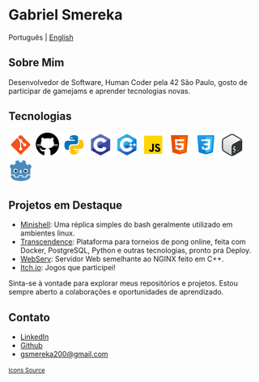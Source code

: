 # Gabriel Smereka

Português | [English](https://github.com/gsmereka/gsmereka/blob/main/README_en.md)  

## Sobre Mim

Desenvolvedor de Software, Human Coder pela 42 São Paulo, gosto de participar de gamejams e aprender tecnologias novas.

## Tecnologias

![git](https://github.com/gsmereka/gsmereka/blob/main/readme_content/icon_git.png?raw=true)
![github](https://github.com/gsmereka/gsmereka/blob/main/readme_content/icon_github.png?raw=true)
![python](./readme_content/icon_python.png)
![c](https://github.com/gsmereka/gsmereka/blob/main/readme_content/icon_c.png?raw=true)
![c++](./readme_content/cpp.png)
![javascript](./readme_content/icon_js.png)
![html](./readme_content/icon_html.png)
![css](./readme_content/icon_css3.png)
![bash](https://github.com/gsmereka/gsmereka/blob/main/readme_content/icon_bash.png?raw=true)
<img src="./readme_content/Godot_icon.svg" alt="godot" width="48
" height="48">



## Projetos em Destaque


- [Minishell](https://github.com/gsmereka/Minishell): Uma réplica simples do bash geralmente utilizado em ambientes linux.
- [Transcendence](https://github.com/gsmereka/transcendence): Plataforma para torneios de pong online, feita com Docker, PostgreSQL, Python e outras tecnologias, pronto pra Deploy.
- [WebServ](https://github.com/gsmereka/WebServ): Servidor Web semelhante ao NGINX feito em C++.
- [Itch.io](https://farofafaction.itch.io/): Jogos que participei!

Sinta-se à vontade para explorar meus repositórios e projetos. Estou sempre aberto a colaborações e oportunidades de aprendizado.

## Contato

- [LinkedIn](https://www.linkedin.com/in/gabriel-smereka-3720a523b)
- [Github](https://github.com/gsmereka)
- gsmereka200@gmail.com

<small>[Icons Source](https://icons8.com/)</small>
